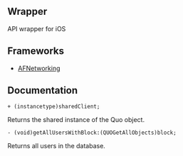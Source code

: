 Wrapper
---
API wrapper for iOS

Frameworks
---
* [AFNetworking](https://github.com/AFNetworking/AFNetworking)

Documentation
---

```
+ (instancetype)sharedClient;
```
Returns the shared instance of the Quo object.

```
- (void)getAllUsersWithBlock:(QUOGetAllObjects)block;
```
Returns all users in the database.
